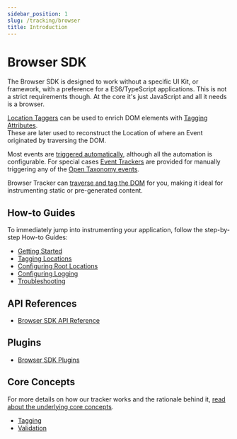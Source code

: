 ```yaml
---
sidebar_position: 1
slug: /tracking/browser
title: Introduction
---
```

# Browser SDK

The Browser SDK is designed to work without a specific UI Kit, or framework, with a preference for a ES6/TypeScript applications. This is not a strict requirements though. At the core it's just JavaScript and all it needs is a browser.

[Location Taggers](/tracking/browser/api-reference/locationTaggers/overview.md) can be used to enrich DOM elements with [Tagging Attributes](/tracking/browser/api-reference/definitions/TaggingAttribute.md).  
These are later used to reconstruct the Location of where an Event originated by traversing the DOM.

Most events are [triggered automatically](/tracking/browser/api-reference/locationTaggers/tagLocation.md#events), although all the automation is configurable. For special cases [Event Trackers](/tracking/browser/api-reference/eventTrackers/overview.md) are provided for manually triggering any of the [Open Taxonomy events](/taxonomy/reference/events/overview.md).

Browser Tracker can [traverse and tag the DOM](/tracking/browser/api-reference/locationTaggers/tagChildren.md) for you, making it ideal for instrumenting static or pre-generated content.

## How-to Guides
To immediately jump into instrumenting your application, follow the step-by-step How-to Guides:
- [Getting Started](/tracking/browser/how-to-guides/getting-started.md)
- [Tagging Locations](/tracking/browser/how-to-guides/tagging-locations.md)
- [Configuring Root Locations](/tracking/browser/how-to-guides/configuring-root-locations.md)
- [Configuring Logging](/tracking/browser/how-to-guides/configuring-logging.md)
- [Troubleshooting](/tracking/browser/how-to-guides/troubleshooting.md)

## API References
- [Browser SDK API Reference](/tracking/browser/api-reference/overview.md)

## Plugins
- [Browser SDK Plugins](/tracking/browser/plugins/overview.md)

## Core Concepts
For more details on how our tracker works and the rationale behind it, [read about the underlying core concepts](/tracking/core-concepts/overview.md).

- [Tagging](/tracking/core-concepts/browser/tagging.md)
- [Validation](/tracking/core-concepts/browser/validation.md)

